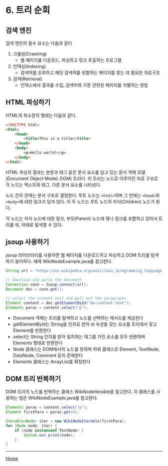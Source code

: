 # 6. 트리 순회

## 검색 엔진
검색 엔진의 필수 요소는 다음과 같다

1. 크롤링(Crawling)
    - 웹 페이지를 다운로드, 파싱하고 링크 추출하는 프로그램
1. 인덱싱(Indexing)
    - 검색어를 조회하고 해당 검색어를 포함하는 페이지를 찾는 데 필요한 자료구조
1. 검색(Retrieval)
    - 인덱스에서 결과를 수집, 검색어와 가장 관련된 페이지를 식별하는 방법
    
## HTML 파싱하기
HTML의 최소한의 형태는 다음과 같다.

```html
<!DOCTYPE html>
<html>
    <head>
        <title>This is a title</title>
    </head>
    <body>
        <p>Hello world!</p>
    </body>
</html>
```

HTML 파싱의 결과는 본문과 태그 같은 문서 요소를 담고 있는 문서 객체 모델(Document Object Model; DOM) 트리다. 이 트리는 노드로 이루어진 자료 구조로 각 노드는 텍스트와 태그, 다른 문서 요소를 나타낸다.

노드 간의 관계는 문서 구조로 결정한다. 루트 노드는 `<html>`이며 그 안에는 `<head>`와 `<body>`에 대한 링크가 담겨 있다. 이 두 노드는 루트 노드의 자식(Children) 노드가 된다. 

각 노드는 자식 노드에 대한 링크, 부모(Parent) 노드에 댛나 링크를 포함하고 있어서 트리를 위, 아래로 탐색할 수 있다.

## jsoup 사용하기
jsoup 라이브러리를 사용하면 웹 페이지를 다운로드하고 파싱하고 DOM 트리를 탐색하기 용이하다. 
예제 WikiNodeExample.java를 참고한다.

```java
String url = "https://en.wikipedia.org/wiki/Java_(programming_language)";
		
// download and parse the document
Connection conn = Jsoup.connect(url);
Document doc = conn.get();

// select the content text and pull out the paragraphs.
Element content = doc.getElementById("mw-content-text");
Elements paras = content.select("p");
```

- Document 객체는 트리를 탐색하고 노드를 선택하는 메서드를 제공한다
- getElementById는 String을 인자로 받아 id 속성을 갖는 요소를 트리에서 찾고 Element를 반환한다
- select는 String 인자를 받아 일치하는 태그를 가진 요소를 모두 반환하며 Elements 형태로 반환한다
- Node 클래스는 DOM에서의 노드를 뜻하며 하위 클래스로 Element, TextNode, DataNode, Comment 등이 존재한다
- Elements 클래스는 ArrayList를 확장한다

## DOM 트리 반복하기
DOM 트리의 노드를 반복하는 클래스 WikiNodeIterable을 참고한다. 이 클래스를 사용하는 법은 WikiNodeExample.java를 참고한다.

```java
Elements paras = content.select("p");
Element firstPara = paras.get(0);

Iterable<Node> iter = new WikiNodeIterable(firstPara);
for (Node node: iter) {
    if (node instanceof TextNode) {
        System.out.print(node);
    }
}
```

---
[Home](../README.md)
